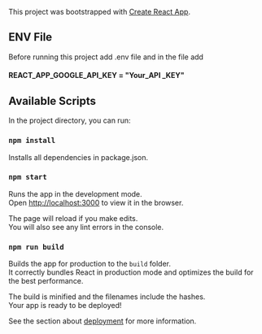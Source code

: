 This project was bootstrapped with [Create React App](https://github.com/facebook/create-react-app).

## ENV File

Before running this project add .env file and in the file add
#### REACT_APP_GOOGLE_API_KEY = "Your_API _KEY"

## Available Scripts

In the project directory, you can run:

### `npm install`

Installs all dependencies in package.json.

### `npm start`

Runs the app in the development mode.<br />
Open [http://localhost:3000](http://localhost:3000) to view it in the browser.

The page will reload if you make edits.<br />
You will also see any lint errors in the console.

### `npm run build`

Builds the app for production to the `build` folder.<br />
It correctly bundles React in production mode and optimizes the build for the best performance.

The build is minified and the filenames include the hashes.<br />
Your app is ready to be deployed!

See the section about [deployment](https://facebook.github.io/create-react-app/docs/deployment) for more information.

